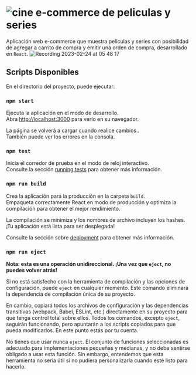 # ![cine](https://user-images.githubusercontent.com/110312875/221136681-6f9a5782-ab27-412d-bed9-2780fc4001aa.png) e-commerce de peliculas y series 

Aplicación web e-commerce que muestra películas y series con posibilidad de agregar a carrito de compra y emitir una orden de compra, desarrollado en `React`.
![Recording 2023-02-24 at 05 48 17](https://user-images.githubusercontent.com/110312875/221140277-c5893524-8165-4153-876a-b3e374e84038.gif)
 
## Scripts Disponibles

En el directorio del proyecto, puede ejecutar:

### `npm start`

Ejecuta la aplicación en el modo de desarrollo.\
Abra [http://localhost:3000](http://localhost:3000) para verlo en su navegador.

La página se volverá a cargar cuando realice cambios..\
También puede ver los errores en la consola.


### `npm test`

Inicia el corredor de prueba en el modo de reloj interactivo.\
Consulte la sección [running tests](https://facebook.github.io/create-react-app/docs/running-tests) para obtener más información.


### `npm run build`

Crea la aplicación para la producción en la carpeta `build`.\
Empaqueta correctamente React en modo de producción y optimiza la compilación para obtener el mejor rendimiento.

La compilación se minimiza y los nombres de archivo incluyen los hashes.\
¡Tu aplicación está lista para ser desplegada!

Consulte la sección sobre [deployment](https://facebook.github.io/create-react-app/docs/deployment) para obtener más información.

### `npm run eject`

**Nota: esta es una operación unidireccional. ¡Una vez que `eject`, no puedes volver atrás!**

Si no está satisfecho con la herramienta de compilación y las opciones de configuración, puede `eject` en cualquier momento. Este comando eliminará la dependencia de compilación única de su proyecto.

En cambio, copiará todos los archivos de configuración y las dependencias transitivas (webpack, Babel, ESLint, etc.) directamente en su proyecto para que tenga control total sobre ellos. Todos los comandos, excepto `eject`, seguirán funcionando, pero apuntarán a los scripts copiados para que pueda modificarlos. En este punto estás por tu cuenta.

No tienes que usar nunca `eject`. El conjunto de funciones seleccionadas es adecuado para implementaciones pequeñas y medianas, y no debe sentirse obligado a usar esta función. Sin embargo, entendemos que esta herramienta no sería útil si no pudiera personalizarla cuando esté listo para hacerlo.

